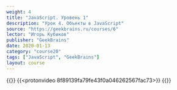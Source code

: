 ```yaml
---
weight: 4
title: "JavaScript. Уровень 1"
description: "Урок 4. Объекты в JavaScript"
source: "https://geekbrains.ru/courses/6"
lector: "Игорь Кубиков"
publisher: "GeekBrains"
date: 2020-01-13
category: "course20"
tags: ["JavaScript", "GeekBrains"]
layout: course
---
```

{{<players>}}
    {{<protonvideo 8f89139fa79fe43f0a046262567fac73>}}
{{</players>}}
